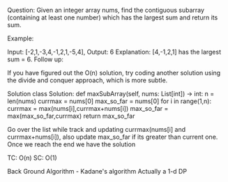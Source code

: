 Question:
Given an integer array nums, find the contiguous subarray (containing at least one number) which has the largest sum and return its sum.

Example:

Input: [-2,1,-3,4,-1,2,1,-5,4],
Output: 6
Explanation: [4,-1,2,1] has the largest sum = 6.
Follow up:

If you have figured out the O(n) solution, try coding another solution using the divide and conquer approach, which is more subtle.

Solution
class Solution:
    def maxSubArray(self, nums: List[int]) -> int:
        n = len(nums)
        currmax = nums[0]
        max_so_far = nums[0]
        for i in range(1,n):
            currmax = max(nums[i],currmax+nums[i])
            max_so_far = max(max_so_far,currmax)
        return max_so_far

Go over the list while track and updating currmax(nums[i] and currmax+nums[i]), also update max_so_far if its greater than current one. Once we reach the end we have the solution

TC: O(n)
SC: O(1)

Back Ground Algorithm - Kadane's algorithm
Actually a 1-d DP